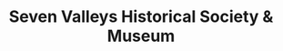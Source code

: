 ---
layout: repo
title: "Seven Valleys Historical Society & Museum"
id: 11492
permalink: repos/11492/
---